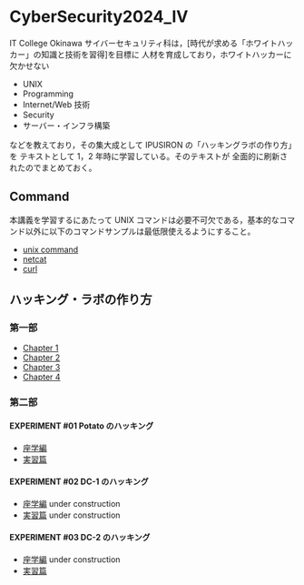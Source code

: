 # CyberSecurity2024_IV

IT College Okinawa サイバーセキュリティ科は，[時代が求める「ホワイトハッカー」の知識と技術を習得]を目標に 人材を育成しており，ホワイトハッカーに欠かせない

- UNIX
- Programming
- Internet/Web 技術
- Security
- サーバー・インフラ構築

などを教えており，その集大成として IPUSIRON の「ハッキングラボの作り方」を テキストとして 1，2 年時に学習している。そのテキストが 全面的に刷新されたのでまとめておく。

## Command

本講義を学習するにあたって UNIX コマンドは必要不可欠である，基本的なコマンド以外に以下のコマンドサンプルは最低限使えるようにすること。

- [unix command](./docs/commands.md)
- [netcat](./docs/netcat.md)
- [curl](./docs/curl.md)

## ハッキング・ラボの作り方

### 第一部

- [Chapter 1](./note/chap1.md)
- [Chapter 2](./note/chap2.md)
- [Chapter 3](./note/chap3.md)
- [Chapter 4](./note/chap4.md)

### 第二部

#### EXPERIMENT #01 Potato のハッキング

- [座学編](./note/experiment01.md)
- [実習篇](./note/experiment01_handson.md)

#### EXPERIMENT #02 DC-1 のハッキング

- [座学編](./note/experiment02.md) under construction
- [実習篇](./note/experiment02_handson.md) under construction

#### EXPERIMENT #03 DC-2 のハッキング

- [座学編](./note/experiment03.md) under construction
- [実習篇](./note/experiment03_handson.md)
